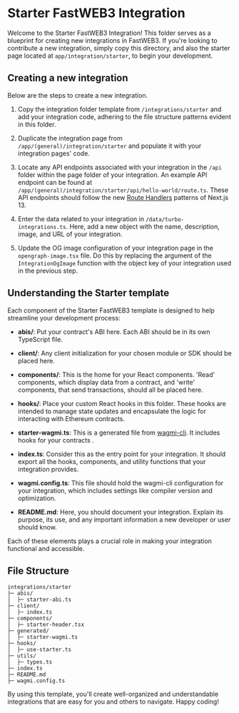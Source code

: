 # Starter FastWEB3 Integration

Welcome to the Starter FastWEB3 Integration! This folder serves as a blueprint for creating new integrations in FastWEB3. If you're looking to contribute a new integration, simply copy this directory, and also the starter page located at `app/integration/starter`, to begin your development.

## Creating a new integration

Below are the steps to create a new integration.

1. Copy the integration folder template from `/integrations/starter` and add your integration code, adhering to the file structure patterns evident in this folder.

2. Duplicate the integration page from `/app/(general)/integration/starter` and populate it with your integration pages' code.

3. Locate any API endpoints associated with your integration in the `/api` folder within the page folder of your integration. An example API endpoint can be found at `/app/(general)/integration/starter/api/hello-world/route.ts`. These API endpoints should follow the new [Route Handlers](https://nextjs.org/docs/app/building-your-application/routing/router-handlers) patterns of Next.js 13.

4. Enter the data related to your integration in `/data/turbo-integrations.ts`. Here, add a new object with the name, description, image, and URL of your integration.

5. Update the OG image configuration of your integration page in the `opengraph-image.tsx` file. Do this by replacing the argument of the `IntegrationOgImage` function with the object key of your integration used in the previous step.

## Understanding the Starter template

Each component of the Starter FastWEB3 template is designed to help streamline your development process:

- **abis/**: Put your contract's ABI here. Each ABI should be in its own TypeScript file.

- **client/**: Any client initialization for your chosen module or SDK should be placed here.

- **components/**: This is the home for your React components. 'Read' components, which display data from a contract, and 'write' components, that send transactions, should all be placed here.

- **hooks/**: Place your custom React hooks in this folder. These hooks are intended to manage state updates and encapsulate the logic for interacting with Ethereum contracts.

- **starter-wagmi.ts**: This is a generated file from [wagmi-cli](https://wagmi.sh/cli/getting-started). It includes hooks for your contracts .

- **index.ts**: Consider this as the entry point for your integration. It should export all the hooks, components, and utility functions that your integration provides.

- **wagmi.config.ts**: This file should hold the wagmi-cli configuration for your integration, which includes settings like compiler version and optimization.

- **README.md**: Here, you should document your integration. Explain its purpose, its use, and any important information a new developer or user should know.

Each of these elements plays a crucial role in making your integration functional and accessible.

## File Structure

```
integrations/starter
├─ abis/
│  ├─ starter-abi.ts
├─ client/
│  ├─ index.ts
├─ components/
│  ├─ starter-header.tsx
├─ generated/
│  ├─ starter-wagmi.ts
├─ hooks/
│  ├─ use-starter.ts
├─ utils/
│  ├─ types.ts
├─ index.ts
├─ README.md
├─ wagmi.config.ts
```

By using this template, you'll create well-organized and understandable integrations that are easy for you and others to navigate. Happy coding!
